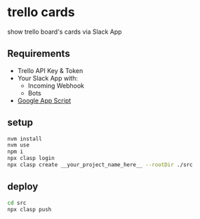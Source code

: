 # trello cards

show trello board's cards via Slack App

## Requirements

- Trello API Key & Token
- Your Slack App with:
  - Incoming Webhook
  - Bots
- [Google App Script](https://script.google.com/home)

## setup

```sh
nvm install
nvm use
npm i
npx clasp login
npx clasp create __your_project_name_here__ --rootDir ./src
```

## deploy

```sh
cd src
npx clasp push
```
